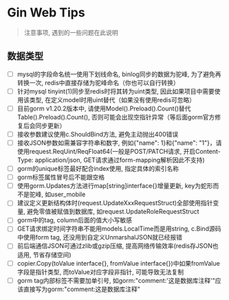 <h1>Gin Web Tips</h1>

> 注意事项, 遇到的一些问题在此说明

## 数据类型

- [ ] mysql的字段命名统一使用下划线命名, binlog同步的数据为驼峰, 为了避免再转换一次, redis中直接存储为驼峰命名（你也可以自行转换）
- [ ] 针对mysql tinyint(1)同步至redis时将其转为uint类型, 因此如果项目中需要使用该类型, 在定义model时用uint替代（如果没有使用redis可忽略）
- [ ] 目前gorm v1.20.2版本中, 请使用Model().Preload().Count()替代Table().Preload().Count(), 否则可能会出现空指针异常（等后面gorm官方修复后会同步更新）
- [ ] 接收参数建议使用c.ShouldBind方法, 避免主动抛出400错误
- [ ] 接收JSON参数如需兼容字符串和数字, 例如{"name": 1}和{"name": "1"}，请使用request.ReqUint/ReqFloat64(一般是POST/PATCH请求, 开启Content-Type:
  application/json, GET请求通过form-mapping解析因此不支持)
- [ ] gorm的unique标签最好配合index使用, 指定具体的索引名称
- [ ] gorm标签属性冒号后不能跟空格
- [ ] 使用gorm.Updates方法进行map[string]interface{}增量更新, key为蛇形而不是驼峰, 如user_mobile
- [ ] 建议定义更新结构体时(request.UpdateXxxRequestStruct)全部使用指针变量, 避免零值被赋值到数据库, 如request.UpdateRoleRequestStruct
- [ ] gorm中的tag, column后面的值大小写敏感
- [ ] GET请求绑定时间字符串不能用models.LocalTime而是用string, c.Bind源码中使用form tag, 还没用到自定义UnmarshalJSON就已经报错
- [ ] 前后端通信JSON可通过zlib或gzip压缩, 提高网络传输效率(redis存JSON也适用, 节省存储空间)
- [ ] copier.Copy(toValue interface{}, fromValue interface{})中如果fromValue字段是指针类型, 而toValue对应字段非指针, 可能导致无法复制
- [ ] gorm tag内部标签不需要加单引号, 如gorm:"comment:'这是数据库注释'"应该直接写为gorm:"comment:这是数据库注释"
